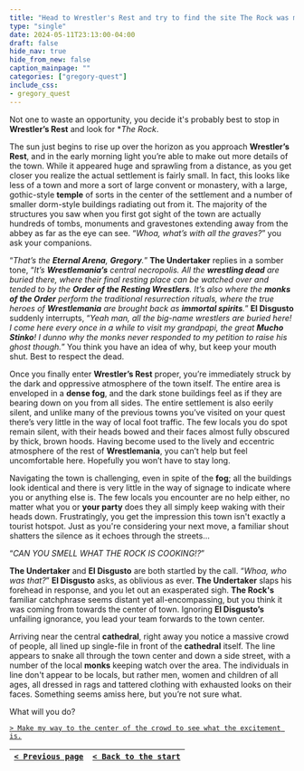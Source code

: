 ```yaml
---
title: "Head to Wrestler's Rest and try to find the site The Rock was meditating in."
type: "single"
date: 2024-05-11T23:13:00-04:00
draft: false
hide_nav: true
hide_from_new: false
caption_mainpage: ""
categories: ["gregory-quest"]
include_css:
- gregory_quest
---
```


Not one to waste an opportunity, you decide it's probably best to stop in **Wrestler’s Rest** and look for **The Rock*. 

The sun just begins to rise up over the horizon as you approach **Wrestler’s Rest**, and in the early morning light you’re able to make out more details of the town. While it appeared huge and sprawling from a distance, as you get closer you realize the actual settlement is fairly small. In fact, this looks like less of a town and more a sort of large convent or monastery, with a large, gothic-style **temple** of sorts in the center of the settlement and a number of smaller dorm-style buildings radiating out from it. The majority of the structures you saw when you first got sight of the town are actually hundreds of tombs, monuments and gravestones extending away from the abbey as far as the eye can see. “*Whoa, what’s with all the graves?*” you ask your companions.

“*That’s the **Eternal Arena**, **Gregory**.*” **The Undertaker** replies in a somber tone, “*It’s **Wrestlemania’s** central necropolis. All the **wrestling dead** are buried there, where their final resting place can be watched over and tended to by the **Order of the Resting Wrestlers**. It’s also where the **monks of the Order** perform the traditional resurrection rituals, where the true heroes of **Wrestlemania** are brought back as **immortal spirits**.*” **El Disgusto** suddenly interrupts, “*Yeah man, all the big-name wrestlers are buried here! I come here every once in a while to visit my grandpapi, the great **Mucho Stinko**! I dunno why the monks never responded to my petition to raise his ghost though.*” You think you have an idea of why, but keep your mouth shut. Best to respect the dead.

Once you finally enter **Wrestler’s Rest** proper, you’re immediately struck by the dark and oppressive atmosphere of the town itself. The entire area is enveloped in a **dense fog**, and the dark stone buildings feel as if they are bearing down on you from all sides. The entire settlement is also eerily silent, and unlike many of the previous towns you’ve visited on your quest there’s very little in the way of local foot traffic. The few locals you do spot remain silent, with their heads bowed and their faces almost fully obscured by thick, brown hoods. Having become used to the lively and eccentric atmosphere of the rest of **Wrestlemania**, you can’t help but feel uncomfortable here. Hopefully you won’t have to stay long.

Navigating the town is challenging, even in spite of the **fog**; all the buildings look identical and there is very little in the way of signage to indicate where you or anything else is. The few locals you encounter are no help either, no matter what you or **your party** does they all simply keep waking with their heads down. Frustratingly, you get the impression this town isn't exactly a tourist hotspot. Just as you're considering your next move, a familiar shout shatters the silence as it echoes through the streets…

“*CAN YOU SMELL WHAT THE ROCK IS COOKING!?*”

**The Undertaker** and **El Disgusto** are both startled by the call. “*Whoa, who was that?*” **El Disgusto** asks, as oblivious as ever. **The Undertaker** slaps his forehead in response, and you let out an exasperated sigh. **The Rock's** familiar catchphrase seems distant yet all-encompassing, but you think it was coming from towards the center of town. Ignoring **El Disgusto’s** unfailing ignorance, you lead your team forwards to the town center. 

Arriving near the central **cathedral**, right away you notice a massive crowd of people, all lined up single-file in front of the **cathedral** itself. The line appears to snake all through the town center and down a side street, with a number of the local **monks** keeping watch over the area. The individuals in line don't appear to be locals, but rather men, women and children of all ages, all dressed in rags and tattered clothing with exhausted looks on their faces. Something seems amiss here, but you’re not sure what.

What will you do? 

[``> Make my way to the center of the crowd to see what the excitement is.``](../108)

|[``< Previous page``](../106)|[``< Back to the start``](../)|
|---|---|